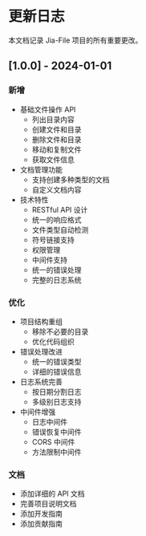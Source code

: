 # 更新日志

本文档记录 Jia-File 项目的所有重要更改。

## [1.0.0] - 2024-01-01

### 新增
- 基础文件操作 API
  - 列出目录内容
  - 创建文件和目录
  - 删除文件和目录
  - 移动和复制文件
  - 获取文件信息
- 文档管理功能
  - 支持创建多种类型的文档
  - 自定义文档内容
- 技术特性
  - RESTful API 设计
  - 统一的响应格式
  - 文件类型自动检测
  - 符号链接支持
  - 权限管理
  - 中间件支持
  - 统一的错误处理
  - 完整的日志系统

### 优化
- 项目结构重组
  - 移除不必要的目录
  - 优化代码组织
- 错误处理改进
  - 统一的错误类型
  - 详细的错误信息
- 日志系统完善
  - 按日期分割日志
  - 多级别日志支持
- 中间件增强
  - 日志中间件
  - 错误恢复中间件
  - CORS 中间件
  - 方法限制中间件

### 文档
- 添加详细的 API 文档
- 完善项目说明文档
- 添加开发指南
- 添加贡献指南 